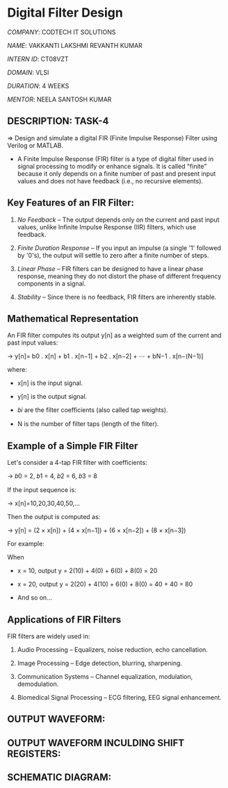# Digital Filter Design

*COMPANY*: CODTECH IT SOLUTIONS

*NAME*: VAKKANTI LAKSHMI REVANTH KUMAR

*INTERN ID*: CT08VZT

*DOMAIN*: VLSI

*DURATION*: 4 WEEKS

*MENTOR*: NEELA SANTOSH KUMAR

## DESCRIPTION: TASK-4

=> Design and simulate a digital FIR (Finite Impulse Response) Filter using Verilog or MATLAB.

  * A Finite Impulse Response (FIR) filter is a type of digital filter used in signal processing to modify or enhance signals.
    It is called "finite" because it only depends on a finite number of past and present input values and does not have feedback (i.e., no recursive elements).

## Key Features of an FIR Filter:
  
  1. *No Feedback* – The output depends only on the current and past input values, unlike Infinite Impulse Response (IIR) filters, which use feedback.
  
  2. *Finite Duration Response* – If you input an impulse (a single '1' followed by '0's), the output will settle to zero after a finite number of steps.
  
  3. *Linear Phase* – FIR filters can be designed to have a linear phase response, meaning they do not distort the phase of different frequency components in a signal.
  
  4. *Stability* – Since there is no feedback, FIR filters are inherently stable.

## Mathematical Representation

  An FIR filter computes its output y[n] as a weighted sum of the current and past input values:
        
   -> y[n]= b0 . x[n] + b1 . x[n−1] + b2 . x[n−2] + ⋯ + bN−1 . x[n−(N−1)]
 
where:
     
   * x[n] is the input signal.
   
   * y[n] is the output signal.
   
   * 𝑏𝑖 are the filter coefficients (also called tap weights).
   
   * N is the number of filter taps (length of the filter).

## Example of a Simple FIR Filter
   
  Let's consider a 4-tap FIR filter with coefficients: 
     
   -> 𝑏0 = 2, 𝑏1 = 4, 𝑏2 = 6, 𝑏3 = 8
    
  If the input sequence is:
     
   -> x[n]=10,20,30,40,50,… 

 Then the output is computed as:

  -> y[n] = (2 × x[n]) + (4 × x[n−1]) + (6 × x[n−2]) + (8 × x[n−3])

  For example:

When 

   * x = 10, output y = 2(10) + 4(0) + 6(0) + 8(0) = 20
  
   * x = 20, output y = 2(20) + 4(10) + 6(0) + 8(0) = 40 + 40 = 80
   
   * And so on…

## Applications of FIR Filters
  
   FIR filters are widely used in:
       
   1. Audio Processing – Equalizers, noise reduction, echo cancellation.
   
   2. Image Processing – Edge detection, blurring, sharpening.
   
   3. Communication Systems – Channel equalization, modulation, demodulation.
   
   4. Biomedical Signal Processing – ECG filtering, EEG signal enhancement.

## OUTPUT WAVEFORM:


## OUTPUT WAVEFORM INCULDING SHIFT REGISTERS:


## SCHEMATIC DIAGRAM:


